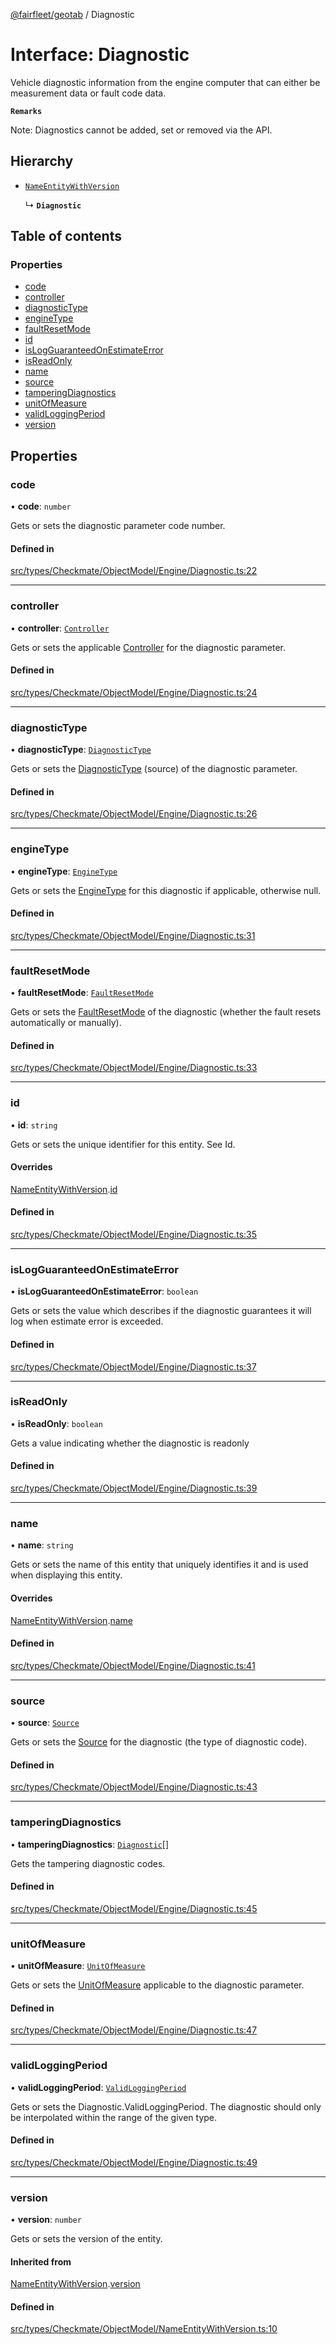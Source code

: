 [@fairfleet/geotab](../README.md) / Diagnostic

# Interface: Diagnostic

Vehicle diagnostic information from the engine computer that can either be
 measurement data or fault code data.

**`Remarks`**

Note: Diagnostics cannot be added, set or removed via the API.

## Hierarchy

- [`NameEntityWithVersion`](NameEntityWithVersion.md)

  ↳ **`Diagnostic`**

## Table of contents

### Properties

- [code](Diagnostic.md#code)
- [controller](Diagnostic.md#controller)
- [diagnosticType](Diagnostic.md#diagnostictype)
- [engineType](Diagnostic.md#enginetype)
- [faultResetMode](Diagnostic.md#faultresetmode)
- [id](Diagnostic.md#id)
- [isLogGuaranteedOnEstimateError](Diagnostic.md#islogguaranteedonestimateerror)
- [isReadOnly](Diagnostic.md#isreadonly)
- [name](Diagnostic.md#name)
- [source](Diagnostic.md#source)
- [tamperingDiagnostics](Diagnostic.md#tamperingdiagnostics)
- [unitOfMeasure](Diagnostic.md#unitofmeasure)
- [validLoggingPeriod](Diagnostic.md#validloggingperiod)
- [version](Diagnostic.md#version)

## Properties

### code

• **code**: `number`

Gets or sets the diagnostic parameter code number.

#### Defined in

[src/types/Checkmate/ObjectModel/Engine/Diagnostic.ts:22](https://github.com/fairfleet/geotab/blob/b682f10/src/types/Checkmate/ObjectModel/Engine/Diagnostic.ts#L22)

___

### controller

• **controller**: [`Controller`](Controller.md)

Gets or sets the applicable [Controller](Controller.md) for the diagnostic parameter.

#### Defined in

[src/types/Checkmate/ObjectModel/Engine/Diagnostic.ts:24](https://github.com/fairfleet/geotab/blob/b682f10/src/types/Checkmate/ObjectModel/Engine/Diagnostic.ts#L24)

___

### diagnosticType

• **diagnosticType**: [`DiagnosticType`](../README.md#diagnostictype)

Gets or sets the [DiagnosticType](../README.md#diagnostictype) (source) of the diagnostic parameter.

#### Defined in

[src/types/Checkmate/ObjectModel/Engine/Diagnostic.ts:26](https://github.com/fairfleet/geotab/blob/b682f10/src/types/Checkmate/ObjectModel/Engine/Diagnostic.ts#L26)

___

### engineType

• **engineType**: [`EngineType`](EngineType.md)

Gets or sets the [EngineType](EngineType.md) for this diagnostic if
 applicable, otherwise null.

#### Defined in

[src/types/Checkmate/ObjectModel/Engine/Diagnostic.ts:31](https://github.com/fairfleet/geotab/blob/b682f10/src/types/Checkmate/ObjectModel/Engine/Diagnostic.ts#L31)

___

### faultResetMode

• **faultResetMode**: [`FaultResetMode`](../README.md#faultresetmode)

Gets or sets the [FaultResetMode](../README.md#faultresetmode) of the diagnostic (whether the fault resets automatically or manually).

#### Defined in

[src/types/Checkmate/ObjectModel/Engine/Diagnostic.ts:33](https://github.com/fairfleet/geotab/blob/b682f10/src/types/Checkmate/ObjectModel/Engine/Diagnostic.ts#L33)

___

### id

• **id**: `string`

Gets or sets the unique identifier for this entity. See Id.

#### Overrides

[NameEntityWithVersion](NameEntityWithVersion.md).[id](NameEntityWithVersion.md#id)

#### Defined in

[src/types/Checkmate/ObjectModel/Engine/Diagnostic.ts:35](https://github.com/fairfleet/geotab/blob/b682f10/src/types/Checkmate/ObjectModel/Engine/Diagnostic.ts#L35)

___

### isLogGuaranteedOnEstimateError

• **isLogGuaranteedOnEstimateError**: `boolean`

Gets or sets the value which describes if the diagnostic guarantees it will log when estimate error is exceeded.

#### Defined in

[src/types/Checkmate/ObjectModel/Engine/Diagnostic.ts:37](https://github.com/fairfleet/geotab/blob/b682f10/src/types/Checkmate/ObjectModel/Engine/Diagnostic.ts#L37)

___

### isReadOnly

• **isReadOnly**: `boolean`

Gets a value indicating whether the diagnostic is readonly

#### Defined in

[src/types/Checkmate/ObjectModel/Engine/Diagnostic.ts:39](https://github.com/fairfleet/geotab/blob/b682f10/src/types/Checkmate/ObjectModel/Engine/Diagnostic.ts#L39)

___

### name

• **name**: `string`

Gets or sets the name of this entity that uniquely identifies it and is used when displaying this entity.

#### Overrides

[NameEntityWithVersion](NameEntityWithVersion.md).[name](NameEntityWithVersion.md#name)

#### Defined in

[src/types/Checkmate/ObjectModel/Engine/Diagnostic.ts:41](https://github.com/fairfleet/geotab/blob/b682f10/src/types/Checkmate/ObjectModel/Engine/Diagnostic.ts#L41)

___

### source

• **source**: [`Source`](Source.md)

Gets or sets the [Source](Source.md) for the diagnostic (the type of diagnostic code).

#### Defined in

[src/types/Checkmate/ObjectModel/Engine/Diagnostic.ts:43](https://github.com/fairfleet/geotab/blob/b682f10/src/types/Checkmate/ObjectModel/Engine/Diagnostic.ts#L43)

___

### tamperingDiagnostics

• **tamperingDiagnostics**: [`Diagnostic`](Diagnostic.md)[]

Gets the tampering diagnostic codes.

#### Defined in

[src/types/Checkmate/ObjectModel/Engine/Diagnostic.ts:45](https://github.com/fairfleet/geotab/blob/b682f10/src/types/Checkmate/ObjectModel/Engine/Diagnostic.ts#L45)

___

### unitOfMeasure

• **unitOfMeasure**: [`UnitOfMeasure`](UnitOfMeasure.md)

Gets or sets the [UnitOfMeasure](UnitOfMeasure.md) applicable to the diagnostic parameter.

#### Defined in

[src/types/Checkmate/ObjectModel/Engine/Diagnostic.ts:47](https://github.com/fairfleet/geotab/blob/b682f10/src/types/Checkmate/ObjectModel/Engine/Diagnostic.ts#L47)

___

### validLoggingPeriod

• **validLoggingPeriod**: [`ValidLoggingPeriod`](../README.md#validloggingperiod)

Gets or sets the Diagnostic.ValidLoggingPeriod. The diagnostic should only be interpolated within the range of the given type.

#### Defined in

[src/types/Checkmate/ObjectModel/Engine/Diagnostic.ts:49](https://github.com/fairfleet/geotab/blob/b682f10/src/types/Checkmate/ObjectModel/Engine/Diagnostic.ts#L49)

___

### version

• **version**: `number`

Gets or sets the version of the entity.

#### Inherited from

[NameEntityWithVersion](NameEntityWithVersion.md).[version](NameEntityWithVersion.md#version)

#### Defined in

[src/types/Checkmate/ObjectModel/NameEntityWithVersion.ts:10](https://github.com/fairfleet/geotab/blob/b682f10/src/types/Checkmate/ObjectModel/NameEntityWithVersion.ts#L10)
